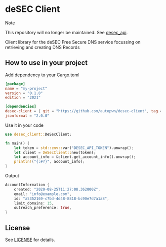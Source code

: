 # deSEC Client

> [!NOTE]
> This repository will no longer be maintained. See [desec_api](https://github.com/andreas-bruckmeier/desec_api).

Client library for the deSEC Free Secure DNS service focussing on retrieving and creating DNS Records

## How to use in your project

Add dependency to your Cargo.toml

```toml
[package]
name = "my-project"
version = "0.1.0"
edition = "2021"

[dependencies]
desec-client = { git = "https://github.com/autopwn/desec-client", tag = "v0.2.0" }
jsonformat = "2.0.0"
```

Use it in your code

```rust
use desec_client::DeSecClient;

fn main() {
    let token = std::env::var("DESEC_API_TOKEN").unwrap();
    let client = DeSecClient::new(token);
    let account_info = &client.get_account_info().unwrap();
    println!("{:#?}", account_info);
}
```

Output

```rust
AccountInformation {
    created: "2020-08-25T11:27:08.362000Z",
    email: "info@example.com",
    id: "a5352169-c7bd-4d48-8818-bc90e7d7a1a8",
    limit_domains: 15,
    outreach_preference: true,
}
```

## License

See [LICENSE](LICENSE) for details.
